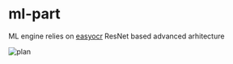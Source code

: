 # ml-part

ML engine relies on [easyocr](https://github.com/JaidedAI/EasyOCR) ResNet based advanced arhitecture 

![plan](examples/easyocr_framework.jpeg)


